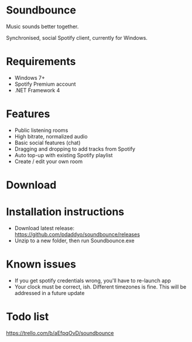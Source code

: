 
Soundbounce 
=========================
Music sounds better together.

Synchronised, social Spotify client, currently for Windows.

Requirements
==========
- Windows 7+
- Spotify Premium account
- .NET Framework 4

Features
=======
- Public listening rooms
- High bitrate, normalized audio
- Basic social features (chat)
- Dragging and dropping to add tracks from Spotify
- Auto top-up with existing Spotify playlist
- Create / edit your own room

Download
========

Installation instructions
=============
- Download latest release: https://github.com/pdaddyo/soundbounce/releases
- Unzip to a new folder, then run Soundbounce.exe

Known issues
==========
- If you get spotify credentials wrong, you'll have to re-launch app
- Your clock must be correct, ish.  Different timezones is fine.  This will be addressed in a future update


Todo list
=========
https://trello.com/b/aEfpqOvD/soundbounce
